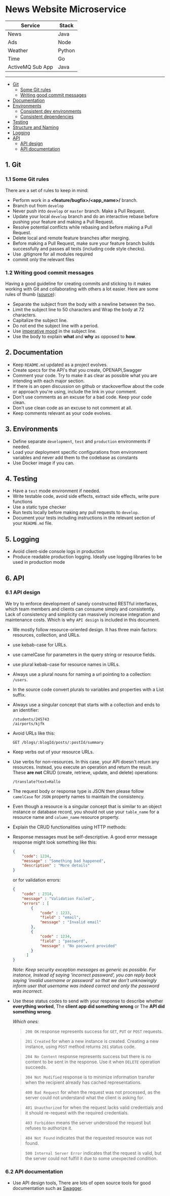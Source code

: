 
# News Website Microservice 

| Service | Stack |
|--|--|
| News | Java |
| Ads  | Node |
| Weather  | Python |
| Time  | Go |
| ActiveMQ Sub App  | Java |

<hr>

- [Git](#git)
    - [Some Git rules](#some-git-rules)
    - [Writing good commit messages](#writing-good-commit-messages)
- [Documentation](#documentation)
- [Environments](#environments)
    - [Consistent dev environments](#consistent-dev-environments)
    - [Consistent dependencies](#consistent-dependencies)
- [Testing](#testing)
- [Structure and Naming](#structure-and-naming)
- [Logging](#logging)
- [API](#api)
    - [API design](#api-design)
    - [API documentation](#api-documentation)

<a name="git"></a>
## 1. Git
<a name="some-git-rules"></a>

### 1.1 Some Git rules
There are a set of rules to keep in mind:
* Perform work in a **<feature/bugfix>/<app_name>/<branch-name>** branch.
* Branch out from `develop`
* Never push into `develop` or `master` branch. Make a Pull Request.
* Update your local `develop` branch and do an interactive rebase before pushing your feature and making a Pull Request.
* Resolve potential conflicts while rebasing and before making a Pull Request.
* Delete local and remote feature branches after merging.
* Before making a Pull Request, make sure your feature branch builds successfully and passes all tests (including code style checks).
* Use .gitignore for all modules required
* commit only the relevant files  
<a name="git-workflow"></a>
### 1.2 Writing good commit messages

Having a good guideline for creating commits and sticking to it makes working with Git and collaborating with others a lot easier. Here are some rules of thumb ([source](https://chris.beams.io/posts/git-commit/#seven-rules)):

 * Separate the subject from the body with a newline between the two.
 * Limit the subject line to 50 characters and Wrap the body at 72 characters.
 * Capitalize the subject line.
 * Do not end the subject line with a period.
 * Use [imperative mood](https://en.wikipedia.org/wiki/Imperative_mood) in the subject line.
 * Use the body to explain **what** and **why** as opposed to **how**.

 <a name="documentation"></a>
## 2. Documentation


* Keep `README.md` updated as a project evolves.
* Create specs for the API's that you create, OPENAPI,Swagger 
* Comment your code. Try to make it as clear as possible what you are intending with each major section.
* If there is an open discussion on github or stackoverflow about the code or approach you're using, include the link in your comment. 
* Don't use comments as an excuse for a bad code. Keep your code clean.
* Don't use clean code as an excuse to not comment at all.
* Keep comments relevant as your code evolves.

<a name="environments"></a>
## 3. Environments


* Define separate `development`, `test` and `production` environments if needed.
* Load your deployment specific configurations from environment variables and never add them to the codebase as constants
* Use Docker image if you can.
## 4. Testing
* Have a `test` mode environment if needed.
* Write testable code, avoid side effects, extract side effects, write pure functions
* Use a static type checker 
* Run tests locally before making any pull requests to `develop`.
* Document your tests including instructions in the relevant section of your `README.md` file.
## 5. Logging


* Avoid client-side console logs in production
* Produce readable production logging. Ideally use logging libraries to be used in production mode
<a name="api"></a>
## 6. API
<a name="api-design"></a>

### 6.1 API design

We try to enforce development of sanely constructed RESTful interfaces, which team members and clients can consume simply and consistently.  
 Lack of consistency and simplicity can massively increase integration and maintenance costs. Which is why `API design` is included in this document.


* We mostly follow resource-oriented design. It has three main factors: resources, collection, and URLs.
* use kebab-case for URLs.
* use camelCase for parameters in the query string or resource fields.
* use plural kebab-case for resource names in URLs.
* Always use a plural nouns for naming a url pointing to a collection: `/users`.
* In the source code convert plurals to variables and properties with a List suffix.
* Always use a singular concept that starts with a collection and ends to an identifier:
    ```
    /students/245743
    /airports/kjfk
    ```
* Avoid URLs like this: 
    ```
    GET /blogs/:blogId/posts/:postId/summary
    ```

* Keep verbs out of your resource URLs.

* Use verbs for non-resources. In this case, your API doesn't return any resources. Instead, you execute an operation and return the result. These **are not** CRUD (create, retrieve, update, and delete) operations:

    ```
    /translate?text=Hallo
    ```

* The request body or response type is JSON then please follow `camelCase` for `JSON` property names to maintain the consistency.
* Even though a resource is a singular concept that is similar to an object instance or database record, you should not use your `table_name` for a resource name and `column_name` resource property.
* Explain the CRUD functionalities using HTTP methods:
* Response messages must be self-descriptive. A good error message response might look something like this:
    ```json
    {
        "code": 1234,
        "message" : "Something bad happened",
        "description" : "More details"
    }
    ```
    or for validation errors:
    ```json
    {
        "code" : 2314,
        "message" : "Validation Failed",
        "errors" : [
            {
                "code" : 1233,
                "field" : "email",
                "message" : "Invalid email"
            },
            {
                "code" : 1234,
                "field" : "password",
                "message" : "No password provided"
            }
          ]
    }
    ```

    _Note: Keep security exception messages as generic as possible. For instance, Instead of saying ‘incorrect password’, you can reply back saying ‘invalid username or password’ so that we don’t unknowingly inform user that username was indeed correct and only the password was incorrect._

* Use these status codes to send with your response to describe whether **everything worked**,
The **client app did something wrong** or The **API did something wrong**.
  
    _Which ones:_
    > `200 OK` response represents success for `GET`, `PUT` or `POST` requests.

    > `201 Created` for when a new instance is created. Creating a new instance, using `POST` method returns `201` status code.

    > `204 No Content` response represents success but there is no content to be sent in the response. Use it when `DELETE` operation succeeds.

    > `304 Not Modified` response is to minimize information transfer when the recipient already has cached representations.

    > `400 Bad Request` for when the request was not processed, as the server could not understand what the client is asking for.

    > `401 Unauthorized` for when the request lacks valid credentials and it should re-request with the required credentials.

    > `403 Forbidden` means the server understood the request but refuses to authorize it.

    > `404 Not Found` indicates that the requested resource was not found. 

    > `500 Internal Server Error` indicates that the request is valid, but the server could not fulfill it due to some unexpected condition.

 

<a name="api-documentation"></a>
### 6.2 API documentation
* Use API design tools, There are lots of open source tools for good documentation such as [Swagger](https://swagger.io/).

